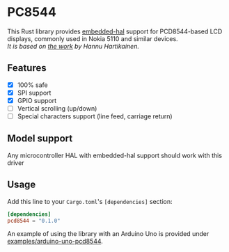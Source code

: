 # PC8544

This Rust library provides [embedded-hal](https://github.com/rust-embedded/embedded-hal) support for PCD8544-based LCD displays,
commonly used in Nokia 5110 and similar devices. \
_It is based on [the work](https://github.com/dancek/pcd8544-hal/) by Hannu Hartikainen._

## Features

- [x] 100% safe
- [x] SPI support
- [x] GPIO support
- [ ] Vertical scrolling (up/down)
- [ ] Special characters support (line feed, carriage return)

## Model support

Any microcontroller HAL with embedded-hal support should work with this driver

## Usage
Add this line to your `Cargo.toml`'s `[dependencies]` section:
```toml
[dependencies]
pcd8544 = "0.1.0"
```

An example of using the library with an Arduino Uno is provided under [examples/arduino-uno-pcd8544](examples/arduino-uno-pcd8544).

